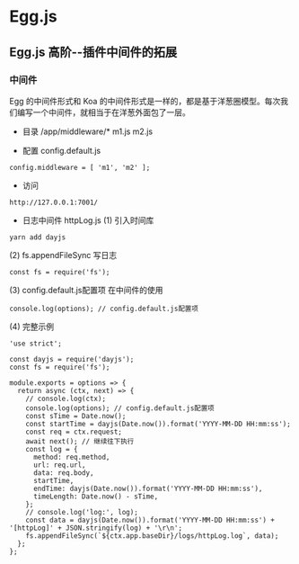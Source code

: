 # Egg.js

## Egg.js 高阶--插件中间件的拓展

### 中间件
Egg 的中间件形式和 Koa 的中间件形式是一样的，都是基于洋葱圈模型。每次我们编写一个中间件，就相当于在洋葱外面包了一层。

- 目录 /app/middleware/* m1.js m2.js

- 配置 config.default.js
```
config.middleware = [ 'm1', 'm2' ];
```

- 访问
```
http://127.0.0.1:7001/
```

- 日志中间件 httpLog.js
(1) 引入时间库
```
yarn add dayjs
```
(2) fs.appendFileSync 写日志 
```
const fs = require('fs');
```
(3) config.default.js配置项 在中间件的使用
```
console.log(options); // config.default.js配置项
```
(4) 完整示例
```
'use strict';

const dayjs = require('dayjs');
const fs = require('fs');

module.exports = options => {
  return async (ctx, next) => {
    // console.log(ctx);
    console.log(options); // config.default.js配置项
    const sTime = Date.now();
    const startTime = dayjs(Date.now()).format('YYYY-MM-DD HH:mm:ss');
    const req = ctx.request;
    await next(); // 继续往下执行
    const log = {
      method: req.method,
      url: req.url,
      data: req.body,
      startTime,
      endTime: dayjs(Date.now()).format('YYYY-MM-DD HH:mm:ss'),
      timeLength: Date.now() - sTime,
    };
    // console.log('log:', log);
    const data = dayjs(Date.now()).format('YYYY-MM-DD HH:mm:ss') + '[httpLog]' + JSON.stringify(log) + '\r\n';
    fs.appendFileSync(`${ctx.app.baseDir}/logs/httpLog.log`, data);
  };
};
```

